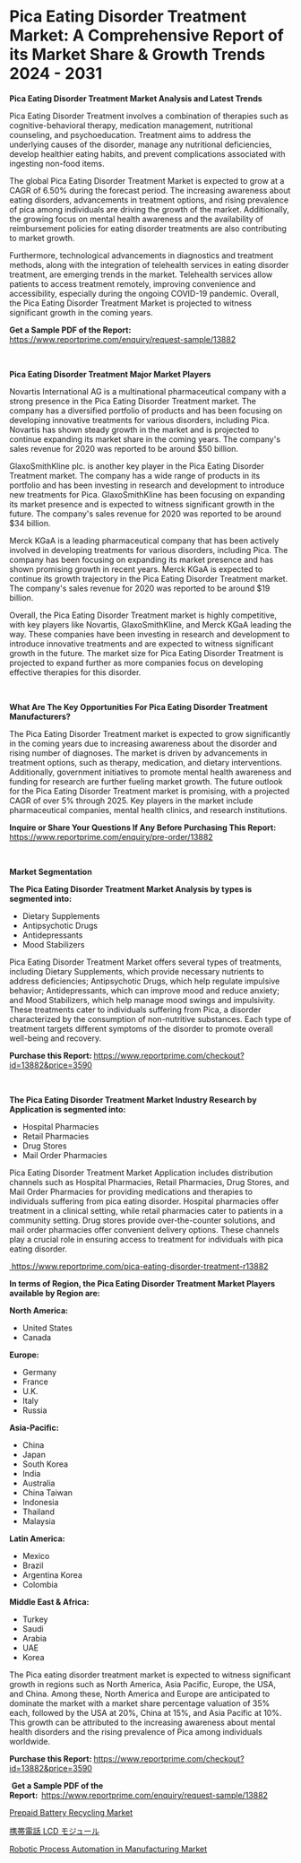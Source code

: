 <p><h1>Pica Eating Disorder Treatment Market: A Comprehensive Report of its Market Share & Growth Trends 2024 - 2031</h1></p><p><strong>Pica Eating Disorder Treatment Market Analysis and Latest Trends</strong></p>
<p><p>Pica Eating Disorder Treatment involves a combination of therapies such as cognitive-behavioral therapy, medication management, nutritional counseling, and psychoeducation. Treatment aims to address the underlying causes of the disorder, manage any nutritional deficiencies, develop healthier eating habits, and prevent complications associated with ingesting non-food items.</p><p>The global Pica Eating Disorder Treatment Market is expected to grow at a CAGR of 6.50% during the forecast period. The increasing awareness about eating disorders, advancements in treatment options, and rising prevalence of pica among individuals are driving the growth of the market. Additionally, the growing focus on mental health awareness and the availability of reimbursement policies for eating disorder treatments are also contributing to market growth.</p><p>Furthermore, technological advancements in diagnostics and treatment methods, along with the integration of telehealth services in eating disorder treatment, are emerging trends in the market. Telehealth services allow patients to access treatment remotely, improving convenience and accessibility, especially during the ongoing COVID-19 pandemic. Overall, the Pica Eating Disorder Treatment Market is projected to witness significant growth in the coming years.</p></p>
<p><strong>Get a Sample PDF of the Report:&nbsp;</strong> <a href="https://www.reportprime.com/enquiry/request-sample/13882">https://www.reportprime.com/enquiry/request-sample/13882</a></p>
<p>&nbsp;</p>
<p><strong>Pica Eating Disorder Treatment Major Market Players</strong></p>
<p><p>Novartis International AG is a multinational pharmaceutical company with a strong presence in the Pica Eating Disorder Treatment market. The company has a diversified portfolio of products and has been focusing on developing innovative treatments for various disorders, including Pica. Novartis has shown steady growth in the market and is projected to continue expanding its market share in the coming years. The company's sales revenue for 2020 was reported to be around $50 billion.</p><p>GlaxoSmithKline plc. is another key player in the Pica Eating Disorder Treatment market. The company has a wide range of products in its portfolio and has been investing in research and development to introduce new treatments for Pica. GlaxoSmithKline has been focusing on expanding its market presence and is expected to witness significant growth in the future. The company's sales revenue for 2020 was reported to be around $34 billion.</p><p>Merck KGaA is a leading pharmaceutical company that has been actively involved in developing treatments for various disorders, including Pica. The company has been focusing on expanding its market presence and has shown promising growth in recent years. Merck KGaA is expected to continue its growth trajectory in the Pica Eating Disorder Treatment market. The company's sales revenue for 2020 was reported to be around $19 billion.</p><p>Overall, the Pica Eating Disorder Treatment market is highly competitive, with key players like Novartis, GlaxoSmithKline, and Merck KGaA leading the way. These companies have been investing in research and development to introduce innovative treatments and are expected to witness significant growth in the future. The market size for Pica Eating Disorder Treatment is projected to expand further as more companies focus on developing effective therapies for this disorder.</p></p>
<p>&nbsp;</p>
<p><strong>What Are The Key Opportunities For Pica Eating Disorder Treatment Manufacturers?</strong></p>
<p><p>The Pica Eating Disorder Treatment market is expected to grow significantly in the coming years due to increasing awareness about the disorder and rising number of diagnoses. The market is driven by advancements in treatment options, such as therapy, medication, and dietary interventions. Additionally, government initiatives to promote mental health awareness and funding for research are further fueling market growth. The future outlook for the Pica Eating Disorder Treatment market is promising, with a projected CAGR of over 5% through 2025. Key players in the market include pharmaceutical companies, mental health clinics, and research institutions.</p></p>
<p><strong>Inquire or Share Your Questions If Any Before Purchasing This Report:</strong> <a href="https://www.reportprime.com/enquiry/pre-order/13882">https://www.reportprime.com/enquiry/pre-order/13882</a></p>
<p>&nbsp;</p>
<p><strong>Market Segmentation</strong></p>
<p><strong>The Pica Eating Disorder Treatment Market Analysis by types is segmented into:</strong></p>
<p><ul><li>Dietary Supplements</li><li>Antipsychotic Drugs</li><li>Antidepressants</li><li>Mood Stabilizers</li></ul></p>
<p><p>Pica Eating Disorder Treatment Market offers several types of treatments, including Dietary Supplements, which provide necessary nutrients to address deficiencies; Antipsychotic Drugs, which help regulate impulsive behavior; Antidepressants, which can improve mood and reduce anxiety; and Mood Stabilizers, which help manage mood swings and impulsivity. These treatments cater to individuals suffering from Pica, a disorder characterized by the consumption of non-nutritive substances. Each type of treatment targets different symptoms of the disorder to promote overall well-being and recovery.</p></p>
<p><strong>Purchase this Report:&nbsp;</strong><a href="https://www.reportprime.com/checkout?id=13882&price=3590">https://www.reportprime.com/checkout?id=13882&price=3590</a></p>
<p>&nbsp;</p>
<p><strong>The Pica Eating Disorder Treatment Market Industry Research by Application is segmented into:</strong></p>
<p><ul><li>Hospital Pharmacies</li><li>Retail Pharmacies</li><li>Drug Stores</li><li>Mail Order Pharmacies</li></ul></p>
<p><p>Pica Eating Disorder Treatment Market Application includes distribution channels such as Hospital Pharmacies, Retail Pharmacies, Drug Stores, and Mail Order Pharmacies for providing medications and therapies to individuals suffering from pica eating disorder. Hospital pharmacies offer treatment in a clinical setting, while retail pharmacies cater to patients in a community setting. Drug stores provide over-the-counter solutions, and mail order pharmacies offer convenient delivery options. These channels play a crucial role in ensuring access to treatment for individuals with pica eating disorder.</p></p>
<p><a href="https://www.reportprime.com/pica-eating-disorder-treatment-r13882">&nbsp;https://www.reportprime.com/pica-eating-disorder-treatment-r13882</a></p>
<p><strong>In terms of Region, the Pica Eating Disorder Treatment Market Players available by Region are:</strong></p>
<p>
    <p> <strong> North America: </strong>
        <ul>
            <li>United States</li>
            <li>Canada</li>
        </ul>
        </p> 
    <p> <strong> Europe: </strong>
        <ul>
            <li>Germany</li>
            <li>France</li>
            <li>U.K.</li>
            <li>Italy</li>
            <li>Russia</li>
        </ul>
        </p> 
    <p> <strong> Asia-Pacific: </strong>
        <ul>
            <li>China</li>
            <li>Japan</li>
            <li>South Korea</li>
            <li>India</li>
            <li>Australia</li>
            <li>China Taiwan</li>
            <li>Indonesia</li>
            <li>Thailand</li>
            <li>Malaysia</li>
        </ul>
        </p> 
    <p> <strong> Latin America: </strong>
        <ul>
            <li>Mexico</li>
            <li>Brazil</li>
            <li>Argentina Korea</li>
            <li>Colombia</li>
        </ul>
        </p> 
    <p> <strong> Middle East & Africa: </strong>
        <ul>
            <li>Turkey</li>
            <li>Saudi</li>
            <li>Arabia</li>
            <li>UAE</li>
            <li>Korea</li>
        </ul>
    </p>
    </p>
<p><p>The Pica eating disorder treatment market is expected to witness significant growth in regions such as North America, Asia Pacific, Europe, the USA, and China. Among these, North America and Europe are anticipated to dominate the market with a market share percentage valuation of 35% each, followed by the USA at 20%, China at 15%, and Asia Pacific at 10%. This growth can be attributed to the increasing awareness about mental health disorders and the rising prevalence of Pica among individuals worldwide.</p></p>
<p><strong>Purchase this Report: </strong><a href="https://www.reportprime.com/checkout?id=13882&price=3590">https://www.reportprime.com/checkout?id=13882&price=3590</a></p>
<p>&nbsp;<strong>Get a Sample PDF of the Report:&nbsp;&nbsp;</strong><a href="https://www.reportprime.com/enquiry/request-sample/13882">https://www.reportprime.com/enquiry/request-sample/13882</a></p>
<p><strong></strong></p>
<p><p><a href="https://github.com/HenrietteMills1/Market-Research-Report-List-2/blob/main/prepaid-battery-recycling-market.md">Prepaid Battery Recycling Market</a></p><p><a href="https://github.com/DanykaKilback/Market-Research-Report-List-1/blob/main/7478883110909.md">携帯電話 LCD モジュール</a></p><p><a href="https://github.com/alexxisgm/Market-Research-Report-List-1/blob/main/robotic-process-automation-in-manufacturing-market.md">Robotic Process Automation in Manufacturing Market</a></p></p>